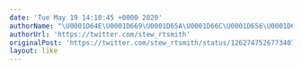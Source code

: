 ```yaml
---
date: 'Tue May 19 14:10:45 +0000 2020'
authorName: "\U0001D64E\U0001D669\U0001D65A\U0001D66C\U0001D656\U0001D667\U0001D669 \U0001D61A\U0001D62E\U0001D62A\U0001D635\U0001D629 \U0001F680"
authorUrl: 'https://twitter.com/stew_rtsmith'
originalPost: 'https://twitter.com/stew_rtsmith/status/1262747526773407745'
layout: like
---
```

